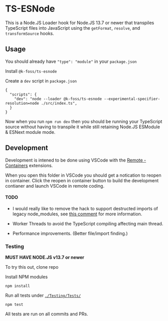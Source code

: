 # TS-ESNode

This is a Node.JS Loader hook for Node.JS 13.7 or newer that transpiles TypeScript files into JavaScript using the `getFormat`, `resolve`, and `transformSource` hooks.

## Usage

You should already have `"type": "module"` in your `package.json`

Install `@k-foss/ts-esnode`

Create a `dev` script in `package.json`

```
{
  "scripts": {
    "dev": "node --loader @k-foss/ts-esnode --experimental-specifier-resolution=node ./src/index.ts",
  }
}
```

Now when you run `npm run dev` then you should be running your TypeScript source without having to transpile it while still retaining Node.JS ESModule & ESNext module mode.

## Development

Development is intened to be done using VSCode with the [Remote - Containers](https://marketplace.visualstudio.com/items?itemName=ms-vscode-remote.remote-containers) extensions.

When you open this folder in VSCode you should get a notication to reopen in container. Click the reopen in container button to build the development contianer and launch VSCode in remote coding.

#### TODO

- I would really like to remove the hack to support destructed imports of legacy node_modules, see [this comment](https://github.com/K-FOSS/TS-ESNode/issues/1#issuecomment-596750379) for more information.

- Worker Threads to avoid the TypeScript compiling affecting main thread.

- Performance improvements. (Better file/import finding.)

### Testing

**MUST HAVE NODE.JS v13.7 or newer**

To try this out, clone repo

Install NPM modules

```
npm install
```

Run all tests under [`./Testing/Tests/`](./Testing/Tests/)

```
npm test
```

All tests are run on all commits and PRs.
